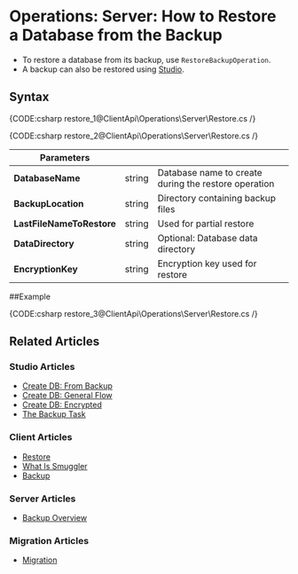 # Operations: Server: How to Restore a Database from the Backup

* To restore a database from its backup, use `RestoreBackupOperation`.  
* A backup can also be restored using [Studio](../../../studio/database/create-new-database/from-backup).  

## Syntax

{CODE:csharp restore_1@ClientApi\Operations\Server\Restore.cs /}

{CODE:csharp restore_2@ClientApi\Operations\Server\Restore.cs /}

| Parameters | | |
| ------------- | ------------- | ----- |
| **DatabaseName** | string | Database name to create during the restore operation |
| **BackupLocation** | string | Directory containing backup files |
| **LastFileNameToRestore** | string | Used for partial restore |
| **DataDirectory** | string | Optional: Database data directory |
| **EncryptionKey** | string | Encryption key used for restore |

##Example

{CODE:csharp restore_3@ClientApi\Operations\Server\Restore.cs /}

## Related Articles

### Studio Articles
- [Create DB: From Backup](../../../studio/database/create-new-database/from-backup)  
- [Create DB: General Flow](../../../studio/database/create-new-database/general-flow)  
- [Create DB: Encrypted](../../../studio/database/create-new-database/encrypted)  
- [The Backup Task](../../../studio/database/tasks/backup-task)  

### Client Articles
- [Restore](../../../client-api/operations/maintenance/backup/restore)  
- [What Is Smuggler](../../../client-api/smuggler/what-is-smuggler)  
- [Backup](../../../client-api/operations/maintenance/backup/backup)  

### Server Articles
- [Backup Overview](../../../server/ongoing-tasks/backup-overview)  

### Migration Articles
- [Migration](../../../migration/server/data-migration)  
